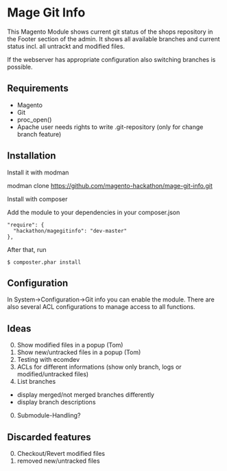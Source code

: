# Mage Git Info

This Magento Module shows current git status of the shops repository in 
the Footer section of the admin. It shows all available branches and current
status incl. all untrackt and modified files.

If the webserver has appropriate configuration also switching branches is
possible.

## Requirements

* Magento
* Git
* proc_open()
* Apache user needs rights to write .git-repository (only for change branch feature)

## Installation

Install it with modman

  modman clone https://github.com/magento-hackathon/mage-git-info.git

Install with composer

Add the module to your dependencies in your composer.json

    "require": {
      "hackathon/magegitinfo": "dev-master"
    },

After that, run
  
    $ composter.phar install

## Configuration

In System->Configuration->Git info you can enable the module. There are also
several ACL configurations to manage access to all functions.

## Ideas

0. Show modified files in a popup (Tom)
0. Show new/untracked files in a popup (Tom)
0. Testing with ecomdev
0. ACLs for different informations (show only branch, logs or modified/untracked files)
0. List branches
  * display merged/not merged branches differently
  * display branch descriptions
0. Submodule-Handling?

## Discarded features
0. Checkout/Revert modified files
0. removed new/untracked files
